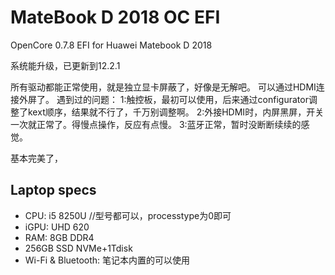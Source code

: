 # MateBook D 2018 OC EFI

OpenCore 0.7.8 EFI for Huawei Matebook D 2018

系统能升级，已更新到12.2.1

所有驱动都能正常使用，就是独立显卡屏蔽了，好像是无解吧。
可以通过HDMI连接外屏了。
遇到过的问题：
1:触控板，最初可以使用，后来通过configurator调整了kext顺序，结果就不行了，千万别调整啊。
2:外接HDMI时，内屏黑屏，开关一次就正常了。得慢点操作，反应有点慢。
3:蓝牙正常，暂时没断断续续的感觉。


基本完美了，

## __Laptop specs__

- CPU: i5 8250U //型号都可以，processtype为0即可
- iGPU: UHD 620
- RAM: 8GB DDR4
- 256GB SSD NVMe+1Tdisk
- Wi-Fi & Bluetooth: 笔记本内置的可以使用 



